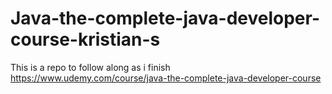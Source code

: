 # Java-the-complete-java-developer-course-kristian-s
This is a repo to follow along as i finish https://www.udemy.com/course/java-the-complete-java-developer-course
